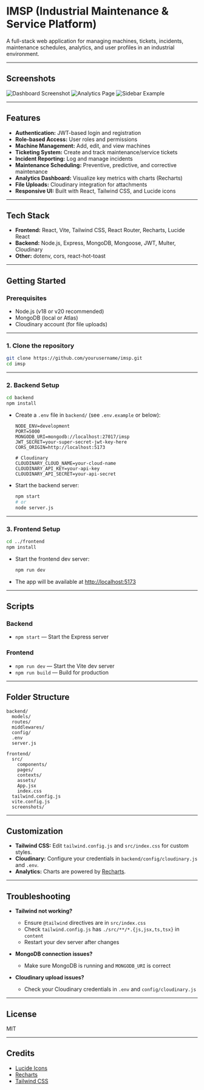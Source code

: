 # IMSP (Industrial Maintenance & Service Platform)

A full-stack web application for managing machines, tickets, incidents, maintenance schedules, analytics, and user profiles in an industrial environment.

---

## Screenshots

<!-- Add your images to the `frontend/screenshots/` folder or similar and update the paths below -->
![Dashboard Screenshot](frontend/public/Dashboard.png)
![Analytics Page](frontend/screenshots/Analytics.png)
![Sidebar Example](frontend/screenshots/Machines.png)

---

## Features

- **Authentication:** JWT-based login and registration
- **Role-based Access:** User roles and permissions
- **Machine Management:** Add, edit, and view machines
- **Ticketing System:** Create and track maintenance/service tickets
- **Incident Reporting:** Log and manage incidents
- **Maintenance Scheduling:** Preventive, predictive, and corrective maintenance
- **Analytics Dashboard:** Visualize key metrics with charts (Recharts)
- **File Uploads:** Cloudinary integration for attachments
- **Responsive UI:** Built with React, Tailwind CSS, and Lucide icons

---

## Tech Stack

- **Frontend:** React, Vite, Tailwind CSS, React Router, Recharts, Lucide React
- **Backend:** Node.js, Express, MongoDB, Mongoose, JWT, Multer, Cloudinary
- **Other:** dotenv, cors, react-hot-toast

---

## Getting Started

### Prerequisites

- Node.js (v18 or v20 recommended)
- MongoDB (local or Atlas)
- Cloudinary account (for file uploads)

---

### 1. Clone the repository

```bash
git clone https://github.com/yourusername/imsp.git
cd imsp
```

---

### 2. Backend Setup

```bash
cd backend
npm install
```

- Create a `.env` file in `backend/` (see `.env.example` or below):

  ```
  NODE_ENV=development
  PORT=5000
  MONGODB_URI=mongodb://localhost:27017/imsp
  JWT_SECRET=your-super-secret-jwt-key-here
  CORS_ORIGIN=http://localhost:5173

  # Cloudinary
  CLOUDINARY_CLOUD_NAME=your-cloud-name
  CLOUDINARY_API_KEY=your-api-key
  CLOUDINARY_API_SECRET=your-api-secret
  ```

- Start the backend server:

  ```bash
  npm start
  # or
  node server.js
  ```

---

### 3. Frontend Setup

```bash
cd ../frontend
npm install
```

- Start the frontend dev server:

  ```bash
  npm run dev
  ```

- The app will be available at [http://localhost:5173](http://localhost:5173)

---

## Scripts

### Backend

- `npm start` — Start the Express server

### Frontend

- `npm run dev` — Start the Vite dev server
- `npm run build` — Build for production

---

## Folder Structure

```
backend/
  models/
  routes/
  middlewares/
  config/
  .env
  server.js

frontend/
  src/
    components/
    pages/
    contexts/
    assets/
    App.jsx
    index.css
  tailwind.config.js
  vite.config.js
  screenshots/
```

---

## Customization

- **Tailwind CSS:** Edit `tailwind.config.js` and `src/index.css` for custom styles.
- **Cloudinary:** Configure your credentials in `backend/config/cloudinary.js` and `.env`.
- **Analytics:** Charts are powered by [Recharts](https://recharts.org/).

---

## Troubleshooting

- **Tailwind not working?**
  - Ensure `@tailwind` directives are in `src/index.css`
  - Check `tailwind.config.js` has `./src/**/*.{js,jsx,ts,tsx}` in `content`
  - Restart your dev server after changes

- **MongoDB connection issues?**
  - Make sure MongoDB is running and `MONGODB_URI` is correct

- **Cloudinary upload issues?**
  - Check your Cloudinary credentials in `.env` and `config/cloudinary.js`

---

## License

MIT

---

## Credits

- [Lucide Icons](https://lucide.dev/)
- [Recharts](https://recharts.org/)
- [Tailwind CSS](https://tailwindcss.com/)
